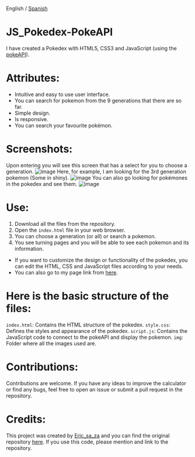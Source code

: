 English / [Spanish](https://github.com/ericsaza/JS_Pokedex-PokeAPI/blob/main/README_es.md)
# JS_Pokedex-PokeAPI
I have created a Pokedex with HTML5, CSS3 and JavaScript (using the [pokeAPI](https://pokeapi.co)).

# Attributes:
- Intuitive and easy to use user interface.
- You can search for pokemon from the 9 generations that there are so far.
- Simple design.
- Is responsive.
- You can search your favourite pokémon.

# Screenshots:
Upon entering you will see this screen that has a select for you to choose a generation.
![image](https://github.com/ericsaza/JS_Pokedex-PokeAPI/assets/94136968/ab5294b4-8477-44aa-beb1-b036a25cf14f)
Here, for example, I am looking for the 3rd generation pokemon (Some in shiny).
![image](https://github.com/ericsaza/JS_Pokedex-PokeAPI/assets/94136968/3a98bd36-ca59-45aa-a6bf-ca8713220ed2)
You can also go looking for pokémones in the pokedex and see them.
![image](https://github.com/ericsaza/JS_Pokedex-PokeAPI/assets/94136968/a89a8eb3-8ef1-4951-8591-109d1974e417)


# Use:
1. Download all the files from the repository.
2. Open the `index.html` file in your web browser.
3. You can choose a generation (or all) or search a pokemon.
4. You see turning pages and you will be able to see each pokemon and its information.
- If you want to customize the design or functionality of the pokedex, you can edit the HTML, CSS and JavaScript files according to your needs.
- You can also go to my page link from [here](https://ericsaza.github.io/JS_Pokedex-PokeAPI/).

# Here is the basic structure of the files:
`index.html`: Contains the HTML structure of the pokedex.
`style.css`: Defines the styles and appearance of the pokedex.
`script.js`: Contains the JavaScript code to connect to the pokeAPI and display the pokemon.
`img`: Folder where all the images used are.

# Contributions:
Contributions are welcome. If you have any ideas to improve the calculator or find any bugs, feel free to open an issue or submit a pull request in the repository.

# Credits:
This project was created by [Eric_sa_za](https://github.com/ericsaza/) and you can find the original repository [here](https://github.com/ericsaza/JS_Pokedex-PokeAPI/).
If you use this code, please mention and link to the repository.
